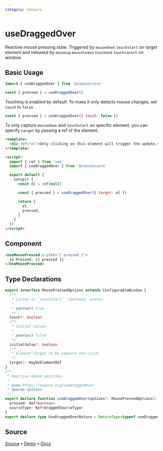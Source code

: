 ```yaml
---
category: Sensors
---
```


# useDraggedOver

Reactive mouse pressing state. Triggered by `mousedown` `touchstart` on target element and released by `mouseup` `mouseleave` `touchend` `touchcancel` on window.

## Basic Usage

```js
import { useDraggedOver } from '@vueuse/core'

const { pressed } = useDraggedOver()
```

Touching is enabled by default. To make it only detects mouse changes, set `touch` to `false`

```js
const { pressed } = useDraggedOver({ touch: false })
```

To only capture `mousedown` and `touchstart` on specific element, you can specify `target` by passing a ref of the element.

```html {16-20}
<template>
  <div ref="el">Only clicking on this element will trigger the update.</div>
</template>

<script>
  import { ref } from 'vue'
  import { useDraggedOver } from '@vueuse/core'

  export default {
    setup() {
      const el = ref(null)

      const { pressed } = useDraggedOver({ target: el })

      return {
        el,
        pressed,
      }
    }
  })
</script>
```

## Component

```html
<UseMousePressed v-slot="{ pressed }">
  Is Pressed: {{ pressed }}
</UseMousePressed>
```

<LearnMoreComponents />

<!--FOOTER_STARTS-->

## Type Declarations

```typescript
export interface MousePressedOptions extends ConfigurableWindow {
  /**
   * Listen to `touchstart` `touchend` events
   *
   * @default true
   */
  touch?: boolean
  /**
   * Initial values
   *
   * @default false
   */
  initialValue?: boolean
  /**
   * Element target to be capture the click
   */
  target?: MaybeElementRef
}
/**
 * Reactive mouse position.
 *
 * @see https://vueuse.org/useDraggedOver
 * @param options
 */
export declare function useDraggedOver(options?: MousePressedOptions): {
  pressed: Ref<boolean>
  sourceType: Ref<DraggedSourceType>
}
export declare type UseDraggedOverReturn = ReturnType<typeof useDraggedOver>
```

## Source

[Source](https://github.com/vueuse/vueuse/blob/main/packages/core/useDraggedOver/index.ts) • [Demo](https://github.com/vueuse/vueuse/blob/main/packages/core/useDraggedOver/demo.vue) • [Docs](https://github.com/vueuse/vueuse/blob/main/packages/core/useDraggedOver/index.md)

<!--FOOTER_ENDS-->
